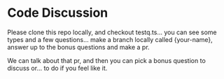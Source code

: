# Code Discussion

Please clone this repo locally, and checkout testq.ts... you can see some types and a few questions... make a branch locally called {your-name}, answer up to the bonus questions and make a pr.

We can talk about that pr, and then you can pick a bonus question to discuss or... to do if you feel like it.
